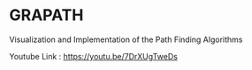 # GRAPATH
Visualization and Implementation of the Path Finding Algorithms

Youtube Link : https://youtu.be/7DrXUgTweDs
